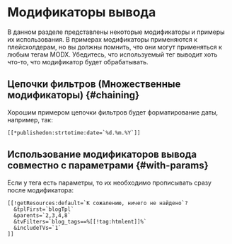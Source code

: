 # Модификаторы вывода

В данном разделе представлены некоторые модификаторы и примеры их использования. В примерах модификаторы применяются к плейсхолдерам, но вы должны помнить, что они могут применяться к любым тегам MODX. Убедитесь, что используемый тег выводит хоть что-то, что модификатор будет обрабатывать.

## Цепочки фильтров (Множественные модификаторы) {#chaining}

Хорошим примером цепочки фильтров будет форматирование даты, например, так:

```modx
[[*publishedon:strtotime:date=`%d.%m.%Y`]]

```

## Использование модификаторов вывода совместно с параметрами {#with-params}

Если у тега есть параметры, то их необходимо прописывать сразу после модификатора:

```modx
[[!getResources:default=`К сожалению, ничего не найдено`?
  &tplFirst=`blogTpl`
  &parents=`2,3,4,8`
  &tvFilters=`blog_tags==%[[!tag:htmlent]]%`
  &includeTVs=`1`
]]
```
